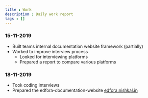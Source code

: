 ```yaml
---
title : Work
description : Daily work report
tags : []
---
```


### 15-11-2019
* Built teams internal documentation website framework (partially)
* Worked to improve interview process
  * Looked for interviewing platforms
  * Prepared a report to compare various platforms

### 18-11-2019
* Took coding interviews
* Prepared the edfora-documentation-website [edfora.nishkal.in](https://edfora.nishkal.in)
